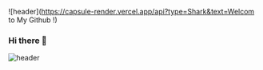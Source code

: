 ![header](https://capsule-render.vercel.app/api?type=Shark&text=Welcom to My Github !)
### Hi there 👋

![header](https://capsule-render.vercel.app/api?type=Rect)
